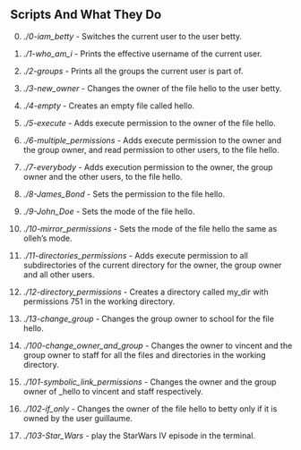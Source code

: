 ## **Scripts And What They Do**

0. *./0-iam_betty* - Switches the current user to the user betty.

1. *./1-who_am_i* - Prints the effective username of the current user.

2. *./2-groups* - Prints all the groups the current user is part of.

3. *./3-new_owner* - Changes the owner of the file hello to the user betty.

4. *./4-empty* - Creates an empty file called hello.

5. *./5-execute* - Adds execute permission to the owner of the file hello.

6. *./6-multiple_permissions* -  Adds execute permission to the owner and the group owner, and read permission to other users, to the file hello.

7. *./7-everybody* - Adds execution permission to the owner, the group owner and the other users, to the file hello.

8. *./8-James_Bond* - Sets the permission to the file hello.

9. *./9-John_Doe* - Sets the mode of the file hello.

10. *./10-mirror_permissions* - Sets the mode of the file hello the same as olleh’s mode.

11. *./11-directories_permissions* -  Adds execute permission to all subdirectories of the current directory for the owner, the group owner and all other users.

12. *./12-directory_permissions* - Creates a directory called my_dir with permissions 751 in the working directory.

13. *./13-change_group* - Changes the group owner to school for the file hello.

14. *./100-change_owner_and_group* - Changes the owner to vincent and the group owner to staff for all the files and directories in the working directory.

15. *./101-symbolic_link_permissions* - Changes the owner and the group owner of _hello to vincent and staff respectively.

16. *./102-if_only* - Changes the owner of the file hello to betty only if it is owned by the user guillaume.

17. *./103-Star_Wars* - play the StarWars IV episode in the terminal.
